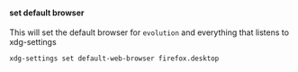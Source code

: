 #### set default browser

This will set the default browser for `evolution` and everything that listens to xdg-settings
```
xdg-settings set default-web-browser firefox.desktop
```
